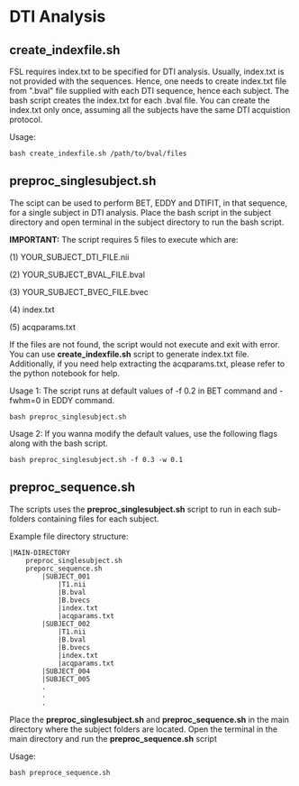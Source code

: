 # DTI Analysis

## create_indexfile.sh

FSL requires index.txt to be specified for DTI analysis. Usually, index.txt is not provided with the sequences. Hence, one needs to create index.txt file from ".bval" file supplied with each DTI sequence, hence each subject. The bash script creates the index.txt for
each .bval file. You can create the index.txt only once, assuming all the subjects have the same DTI acquistion protocol. 

Usage:
```
bash create_indexfile.sh /path/to/bval/files
```
## preproc_singlesubject.sh

The scipt can be used to perform BET, EDDY and DTIFIT, in that sequence, for a single subject in DTI analysis. Place the bash script in the subject directory and open terminal in the subject directory to run the bash script. 

**IMPORTANT:** The script requires 5 files to execute which are: 

(1) YOUR_SUBJECT_DTI_FILE.nii

(2) YOUR_SUBJECT_BVAL_FILE.bval

(3) YOUR_SUBJECT_BVEC_FILE.bvec

(4) index.txt

(5) acqparams.txt

If the files are not found, the script would not execute and exit with error. You can use **create_indexfile.sh** script to generate index.txt file. Additionally, if you need help extracting the acqparams.txt, please refer to the python notebook for help.

Usage 1: The script runs at default values of -f 0.2 in BET command and -fwhm=0 in EDDY command.

```
bash preproc_singlesubject.sh
```

Usage 2: If you wanna modify the default values, use the following flags along with the bash script. 

```
bash preproc_singlesubject.sh -f 0.3 -w 0.1
```
## preproc_sequence.sh
The scripts uses the **preproc_singlesubject.sh** script to run in each sub-folders containing files for each subject.

Example file directory structure:
```
|MAIN-DIRECTORY
    preproc_singlesubject.sh
    preporc_sequence.sh
        |SUBJECT_001
            |T1.nii
            |B.bval
            |B.bvecs
            |index.txt
            |acqparams.txt
        |SUBJECT_002
            |T1.nii
            |B.bval
            |B.bvecs
            |index.txt
            |acqparams.txt
        |SUBJECT_004
        |SUBJECT_005
        .
        .
        .

```
Place the **preproc_singlesubject.sh** and **preproc_sequence.sh** in the main directory where the subject folders are located. Open the terminal in the main directory and run the **preproc_sequence.sh** script

Usage:

```
bash preproce_sequence.sh
```



